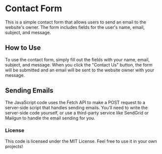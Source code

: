 # Contact Form
This is a simple contact form that allows users to send an email to the website's owner. The form includes fields for the user's name, email, subject, and message.

## How to Use
To use the contact form, simply fill out the fields with your name, email, subject, and message. When you click the "Contact Us" button, the form will be submitted and an email will be sent to the website owner with your message.

## Sending Emails
The JavaScript code uses the Fetch API to make a POST request to a server-side script that handles sending emails. You'll need to write the server-side code yourself, or use a third-party service like SendGrid or Mailgun to handle the email sending for you.

### License
This code is licensed under the MIT License. Feel free to use it in your own projects!
